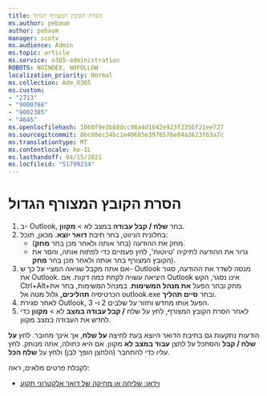 ```yaml
---
title: הסרת הקובץ המצורף הגדול
ms.author: pebaum
author: pebaum
manager: scotv
ms.audience: Admin
ms.topic: article
ms.service: o365-administration
ROBOTS: NOINDEX, NOFOLLOW
localization_priority: Normal
ms.collection: Adm_O365
ms.custom:
- "2713"
- "9000768"
- "9002385"
- "4645"
ms.openlocfilehash: 1068f9e3b88dcc98a4d1042e923f235bf21ee727
ms.sourcegitcommit: 8bc60ec34bc1e40685e3976576e04a2623f63a7c
ms.translationtype: MT
ms.contentlocale: he-IL
ms.lasthandoff: 04/15/2021
ms.locfileid: "51799234"
---
```

# <a name="remove-the-large-attachment"></a>הסרת הקובץ המצורף הגדול

1. ב- Outlook, בחר **שלח / קבל עבודה** במצב לא  >  **מקוון**. 
2. בחלונית הניווט, בחר תיבת **דואר יוצא**. מכאן, תוכל: 
    - מחק את ההודעה (בחר אותה ולאחר מכן בחר **מחק**).
    - גרור את ההודעה לתיקיה 'טיוטות', לחץ פעמיים כדי לפתוח אותה, והסר את הקובץ המצורף בחר אותה ולאחר מכן בחר **מחק**).
3. אם אתה מקבל שגיאה המציי על כך ש- Outlook מנסה לשדר את ההודעה, סגור את Outlook. היציאה עשויה לקחת כמה דקות. אם Outlook אינו נסגר, הקש Ctrl+Alt+מחק ובחר הפעל **את מנהל המשימות**. במנהל המשימות, בחר את הכרטיסיה **תהליכים,** גלול מטה אל outlook.exe ובחר **סיים תהליך**.
4. לאחר סגירת Outlook, הפעל אותו מחדש וחזור על שלבים 2 ו- 3. 
5. לאחר הסרת הקובץ המצורף, לחץ על שלח **/ קבל עבודה במצב** לא  >  **מקוון** כדי לחדש את העבודה במצב מקוון. 

הודעות נתקעות גם בתיבת הדואר היוצא בעת לחיצה **על שלח**, אך אינך מחובר. לחץ **על שלח / קבל** והסתכל על לחצן **עבוד במצב לא** מקוון. אם היא כחולה, אתה מנותק. לחץ עליו כדי להתחבר (הלחצן הופך לבן) ולחץ על **שלח הכל**.
 
 לקבלת פרטים מלאים, ראה:
- [וידאו: שליחה או מחיקה של דואר אלקטרוני תקוע](https://support.office.com/article/Video-Send-or-delete-an-email-stuck-in-your-outbox-26d5d34a-4e5f-444a-a9e8-44db04a94dec) 